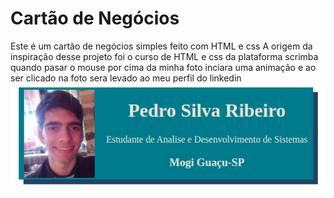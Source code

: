 # Cartão de Negócios

Este é um cartão de negócios simples feito com HTML e css
A origem da inspiração desse projeto foi o curso de HTML e css da plataforma scrimba
quando pasar o mouse por cima da minha foto inciara uma animação e ao ser clicado na foto
sera levado ao meu perfil do linkedin
![foto do site do cartão](cartao.png "Foto do site")